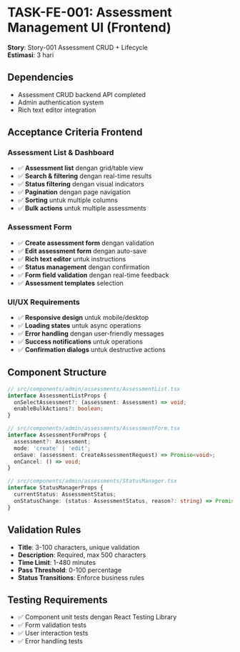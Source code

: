 # TASK-FE-001: Assessment Management UI (Frontend)

**Story**: Story-001 Assessment CRUD + Lifecycle  
**Estimasi**: 3 hari

## Dependencies
- Assessment CRUD backend API completed
- Admin authentication system
- Rich text editor integration

## Acceptance Criteria Frontend

### Assessment List & Dashboard
- ✅ **Assessment list** dengan grid/table view
- ✅ **Search & filtering** dengan real-time results
- ✅ **Status filtering** dengan visual indicators
- ✅ **Pagination** dengan page navigation
- ✅ **Sorting** untuk multiple columns
- ✅ **Bulk actions** untuk multiple assessments

### Assessment Form
- ✅ **Create assessment form** dengan validation
- ✅ **Edit assessment form** dengan auto-save
- ✅ **Rich text editor** untuk instructions
- ✅ **Status management** dengan confirmation
- ✅ **Form field validation** dengan real-time feedback
- ✅ **Assessment templates** selection

### UI/UX Requirements
- ✅ **Responsive design** untuk mobile/desktop
- ✅ **Loading states** untuk async operations
- ✅ **Error handling** dengan user-friendly messages
- ✅ **Success notifications** untuk operations
- ✅ **Confirmation dialogs** untuk destructive actions

## Component Structure

```typescript
// src/components/admin/assessments/AssessmentList.tsx
interface AssessmentListProps {
  onSelectAssessment?: (assessment: Assessment) => void;
  enableBulkActions?: boolean;
}

// src/components/admin/assessments/AssessmentForm.tsx
interface AssessmentFormProps {
  assessment?: Assessment;
  mode: 'create' | 'edit';
  onSave: (assessment: CreateAssessmentRequest) => Promise<void>;
  onCancel: () => void;
}

// src/components/admin/assessments/StatusManager.tsx
interface StatusManagerProps {
  currentStatus: AssessmentStatus;
  onStatusChange: (status: AssessmentStatus, reason?: string) => Promise<void>;
}
```

## Validation Rules
- **Title**: 3-100 characters, unique validation
- **Description**: Required, max 500 characters
- **Time Limit**: 1-480 minutes
- **Pass Threshold**: 0-100 percentage
- **Status Transitions**: Enforce business rules

## Testing Requirements
- ✅ Component unit tests dengan React Testing Library
- ✅ Form validation tests
- ✅ User interaction tests
- ✅ Error handling tests